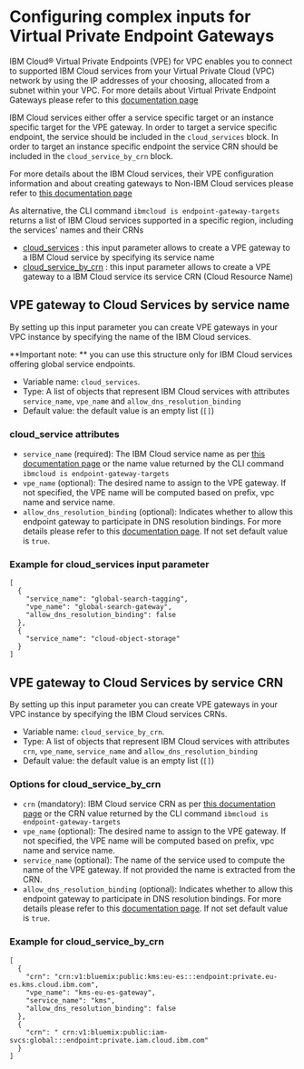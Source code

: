 # Configuring complex inputs for Virtual Private Endpoint Gateways

IBM Cloud® Virtual Private Endpoints (VPE) for VPC enables you to connect to supported IBM Cloud services from your Virtual Private Cloud (VPC) network by using the IP addresses of your choosing, allocated from a subnet within your VPC. For more details about Virtual Private Endpoint Gateways please refer to this [documentation page](https://cloud.ibm.com/docs/vpc?topic=vpc-about-vpe)

IBM Cloud services either offer a service specific target or an instance specific target for the VPE gateway. In order to target a service specific endpoint, the service should be included in the `cloud_services` block. In order to target an instance specific endpoint the service CRN should be included in the `cloud_service_by_crn` block.

For more details about the IBM Cloud services, their VPE configuration information and about creating gateways to Non-IBM Cloud services please refer to [this documentation page](https://cloud.ibm.com/docs/vpc?topic=vpc-vpe-supported-services)

As alternative, the CLI command `ibmcloud is endpoint-gateway-targets` returns a list of IBM Cloud services supported in a specific region, including the services' names and their CRNs

- [cloud_services](#cloud-services) : this input parameter allows to create a VPE gateway to a IBM Cloud service by specifying its service name
- [cloud_service_by_crn](#cloud-service-by-crn) : this input parameter allows to create a VPE gateway to a IBM Cloud service its service CRN (Cloud Resource Name)

## VPE gateway to Cloud Services by service name <a name="cloud-services"></a>

By setting up this input parameter you can create VPE gateways in your VPC instance by specifying the name of the IBM Cloud services.

**Important note: ** you can use this structure only for IBM Cloud services offering global service endpoints.

- Variable name: `cloud_services`.
- Type: A list of objects that represent IBM Cloud services with attributes `service_name`, `vpe_name` and `allow_dns_resolution_binding`
- Default value: the default value is an empty list (`[]`)

### cloud_service attributes

- `service_name` (required): The IBM Cloud service name as per [this documentation page](https://cloud.ibm.com/docs/vpc?topic=vpc-vpe-supported-services) or the name value returned by the CLI command `ibmcloud is endpoint-gateway-targets`
- `vpe_name` (optional): The desired name to assign to the VPE gateway. If not specified, the VPE name will be computed based on prefix, vpc name and service name.
- `allow_dns_resolution_binding` (optional): Indicates whether to allow this endpoint gateway to participate in DNS resolution bindings. For more details please refer to this [documentation page](https://cloud.ibm.com/docs/vpc?topic=vpc-vpe-dns-sharing-configure-hub&interface=ui). If not set default value is `true`.

### Example for cloud_services input parameter

```hcl
[
  {
    "service_name": "global-search-tagging",
    "vpe_name": "global-search-gateway",
    "allow_dns_resolution_binding": false
  },
  {
    "service_name": "cloud-object-storage"
  }
]
```

## VPE gateway to Cloud Services by service CRN <a name="cloud-service-by-crn"></a>

By setting up this input parameter you can create VPE gateways in your VPC instance by specifying the IBM Cloud services CRNs.

- Variable name: `cloud_service_by_crn`.
- Type: A list of objects that represent IBM Cloud services with attributes `crn`, `vpe_name`, `service_name` and `allow_dns_resolution_binding`
- Default value: the default value is an empty list (`[]`)

### Options for cloud_service_by_crn

- `crn` (mandatory): IBM Cloud service CRN as per [this documentation page](https://cloud.ibm.com/docs/vpc?topic=vpc-vpe-supported-services) or the CRN value returned by the CLI command `ibmcloud is endpoint-gateway-targets`
- `vpe_name` (optional): The desired name to assign to the VPE gateway. If not specified, the VPE name will be computed based on prefix, vpc name and service name.
- `service_name` (optional): The name of the service used to compute the name of the VPE gateway. If not provided the name is extracted from the CRN.
- `allow_dns_resolution_binding` (optional): Indicates whether to allow this endpoint gateway to participate in DNS resolution bindings. For more details please refer to this [documentation page](https://cloud.ibm.com/docs/vpc?topic=vpc-vpe-dns-sharing-configure-hub&interface=ui). If not set default value is `true`.

### Example for cloud_service_by_crn

```hcl
[
  {
    "crn": "crn:v1:bluemix:public:kms:eu-es:::endpoint:private.eu-es.kms.cloud.ibm.com",
    "vpe_name": "kms-eu-es-gateway",
    "service_name": "kms",
    "allow_dns_resolution_binding": false
  },
  {
    "crn": " crn:v1:bluemix:public:iam-svcs:global:::endpoint:private.iam.cloud.ibm.com"
  }
]
```
